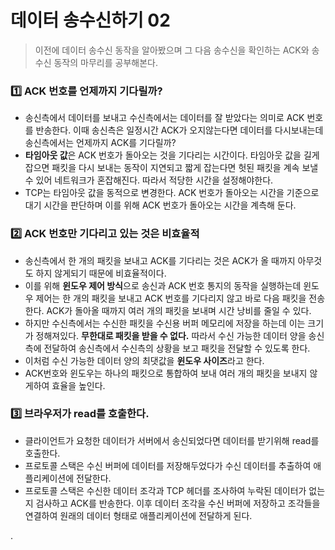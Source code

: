 # 데이터 송수신하기 02

> 이전에 데이터 송수신 동작을 알아봤으며 그 다음 송수신을 확인하는 ACK와 송수신 동작의 마무리를 공부해본다.



### :one: ACK 번호를 언제까지 기다릴까?

- 송신측에서 데이터를 보내고 수신측에서는 데이터를 잘 받았다는 의미로 ACK 번호를 반송한다. 이때 송신측은 일정시간 ACK가 오지않는다면 데이터를 다시보내는데 송신측에서는 언제까지 ACK를 기다릴까?
- **타임아웃 값**은 ACK 번호가 돌아오는 것을 기다리는 시간이다. 타임아웃 값을 길게 잡으면 패킷을 다시 보내는 동작이 지연되고 짧게 잡는다면 헛된 패킷을 계속 보낼 수 있어 네트워크가 혼잡해진다. 따라서 적당한 시간을 설정해야한다.
- TCP는 타임아웃 값을 동적으로 변경한다. ACK 번호가 돌아오는 시간을 기준으로 대기 시간을 판단하며 이를 위해 ACK 번호가 돌아오는 시간을 계측해 둔다.



### :two: ACK 번호만 기다리고 있는 것은 비효율적

- 송신측에서 한 개의 패킷을 보내고 ACK를 기다리는 것은 ACK가 올 때까지 아무것도 하지 않게되기 때문에 비효율적이다.
- 이를 위해 **윈도우 제어 방식**으로 송신과 ACK 번호 통지의 동작을 실행하는데 윈도우 제어는 한 개의 패킷을 보내고 ACK 번호를 기다리지 않고 바로 다음  패킷을 전송한다. ACK가 돌아올 때까지 여러 개의 패킷을 보내며 시간 낭비를 줄일 수 있다.
- 하지만 수신측에서는 수신한 패킷을 수신용 버퍼 메모리에 저장을 하는데 이는 크기가 정해져있다. **무한대로 패킷을 받을 수 없다.** 따라서 수신 가능한 데이터 양을 송신측에 전달하여 송신측에서 수신측의 상황을 보고 패킷을 전달할 수 있도록 한다.
- 이처럼 수신 가능한 데이터 양의 최댓값을 **윈도우 사이즈**라고 한다.
- ACK번호와 윈도우는 하나의 패킷으로 통합하여 보내 여러 개의 패킷을 보내지 않게하여 효율을 높인다.



### :three: 브라우저가 read를 호출한다.

- 클라이언트가 요청한 데이터가 서버에서 송신되었다면 데이터를 받기위해 read를 호출한다. 
- 프로토콜 스택은 수신 버퍼에 데이터를 저장해두었다가 수신 데이터를 추출하여 애플리케이션에 전달한다.
- 프로토콜 스택은 수신한 데이터 조각과 TCP 헤더를 조사하여 누락된 데이터가 없는지 검사하고 ACK를 반송한다. 이후 데이터 조각을 수신 버퍼에 저장하고 조각들을 연결하여 원래의 데이터 형태로 애플리케이션에 전달하게 된다.

.